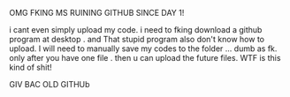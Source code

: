 OMG FKING MS RUINING GITHUB SINCE DAY 1!

i cant even simply upload my code. i need to fking download a github program at desktop . and That stupid program also don't know how to upload. 
I will need to manually save my codes to the folder ... dumb as fk. only after you have one file . then u can upload the future files. WTF
is this kind of shit! 

GIV BAC OLD GITHUb
